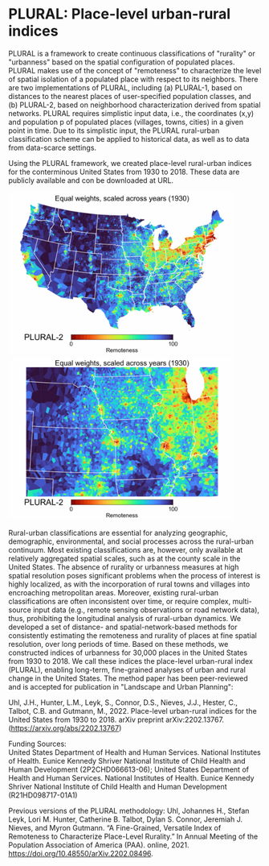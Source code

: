 # PLURAL: Place-level urban-rural indices
  
PLURAL is a framework to create continuous classifications of "rurality" or "urbanness" based on the spatial configuration of populated places.
PLURAL makes use of the concept of "remoteness" to characterize the level of spatial isolation of a populated place with respect to its neighbors.
There are two implementations of PLURAL, including (a) PLURAL-1, based on distances to the nearest places of user-specified population classes, and (b) PLURAL-2, based on neighborhood characterization derived from spatial networks.
PLURAL requires simplistic input data, i.e., the coordinates (x,y) and population p of populated places (villages, towns, cities) in a given point in time. Due to its simplistic input, the PLURAL rural-urban classification scheme can be applied to historical data, as well as to data from data-scarce settings.

Using the PLURAL framework, we created place-level rural-urban indices for the conterminous United States from 1930 to 2018. These data are publicly available and con be downloaded at URL.

<img width="450" src="https://github.com/johannesuhl/plural/blob/main/inv750ms_PLURAL_2_scaled_across_years_equal_weights.gif"> <img width="450" src="https://github.com/johannesuhl/plural/blob/main/invSUBSET_750ms_PLURAL_2_scaled_across_years_equal_weights.gif">

Rural-urban classifications are essential for analyzing geographic, demographic, environmental, and social processes across the rural-urban continuum. Most existing classifications are, however, only available at relatively aggregated spatial scales, such as at the county scale in the United States. The absence of rurality or urbanness measures at high spatial resolution poses significant problems when the process of interest is highly localized, as with the incorporation of rural towns and villages into encroaching metropolitan areas. Moreover, existing rural-urban classifications are often inconsistent over time, or require complex, multi-source input data (e.g., remote sensing observations or road network data), thus, prohibiting the longitudinal analysis of rural-urban dynamics. We developed a set of distance- and spatial-network-based methods for consistently estimating the remoteness and rurality of places at fine spatial resolution, over long periods of time. Based on these methods, we constructed indices of urbanness for 30,000 places in the United States from 1930 to 2018. We call these indices the place-level urban-rural index (PLURAL), enabling long-term, fine-grained analyses of urban and rural change in the United States. The method paper has been peer-reviewed and is accepted for publication in "Landscape and Urban Planning":

Uhl, J.H., Hunter, L.M., Leyk, S., Connor, D.S., Nieves, J.J., Hester, C., Talbot, C.B. and Gutmann, M., 2022. Place-level urban-rural indices for the United States from 1930 to 2018. arXiv preprint arXiv:2202.13767. (https://arxiv.org/abs/2202.13767)

Funding Sources:  
United States Department of Health and Human Services. National Institutes of Health. Eunice Kennedy Shriver National Institute of Child Health and Human Development (2P2CHD066613-06); United States Department of Health and Human Services. National Institutes of Health. Eunice Kennedy Shriver National Institute of Child Health and Human Development (R21HD098717-01A1) 

Previous versions of the PLURAL methodology:
Uhl, Johannes H., Stefan Leyk, Lori M. Hunter, Catherine B. Talbot, Dylan S. Connor, Jeremiah J. Nieves, and Myron Gutmann. “A Fine-Grained, Versatile Index of Remoteness to Characterize Place-Level Rurality.” In Annual Meeting of the Population Association of America (PAA). online, 2021. https://doi.org/10.48550/arXiv.2202.08496.
